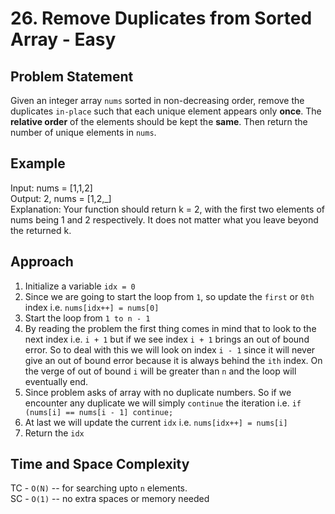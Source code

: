 # 26. Remove Duplicates from Sorted Array - Easy

## Problem Statement
Given an integer array `nums` sorted in non-decreasing order, remove the duplicates `in-place` such that each unique element appears only **once**. The **relative order** of the elements should be kept the **same**. Then return the number of unique elements in `nums`.

## Example
Input: nums = [1,1,2]<br>
Output: 2, nums = [1,2,_]<br>
Explanation: Your function should return k = 2, with the first two elements of nums being 1 and 2 respectively.
It does not matter what you leave beyond the returned k.

## Approach
1. Initialize a variable `idx = 0`
2. Since we are going to start the loop from `1`, so update the `first` or `0th` index i.e. `nums[idx++] = nums[0]`
3. Start the loop from `1 to n - 1`
4. By reading the problem the first thing comes in mind that to look to the next index i.e. `i + 1` but if we see index `i + 1` brings an out of bound error. So to deal with this we will look on index `i - 1` since it will never give an out of bound error because it is always behind the `ith` index. On the verge of out of bound `i` will be greater than `n` and the loop will eventually end.
5. Since problem asks of array with no duplicate numbers. So if we encounter any duplicate we will simply  `continue` the iteration i.e. `if (nums[i] == nums[i - 1] continue;`
6. At last we will update the current `idx` i.e. `nums[idx++] = nums[i]`
7. Return the `idx`

## Time and Space Complexity
TC - `O(N)` -- for searching upto `n` elements.<br>
SC - `O(1)` -- no extra spaces or memory needed
